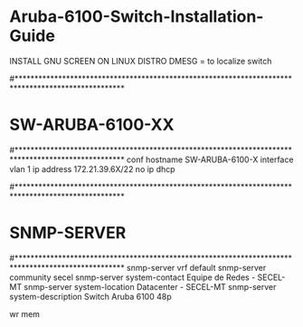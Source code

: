# Aruba-6100-Switch-Installation-Guide

INSTALL GNU SCREEN ON LINUX DISTRO
DMESG = to localize switch

#***************************************************************************************************
# SW-ARUBA-6100-XX
#***************************************************************************************************
conf
hostname SW-ARUBA-6100-X
interface vlan 1
ip address 172.21.39.6X/22
no ip dhcp



#***************************************************************************************************
# SNMP-SERVER
#***************************************************************************************************
snmp-server vrf default
snmp-server community secel
snmp-server system-contact Equipe de Redes - SECEL-MT
snmp-server system-location Datacenter - SECEL-MT
snmp-server system-description Switch Aruba 6100 48p

wr mem
